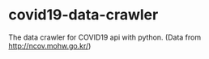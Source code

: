 # covid19-data-crawler
The data crawler for COVID19 api with python. (Data from http://ncov.mohw.go.kr/)
